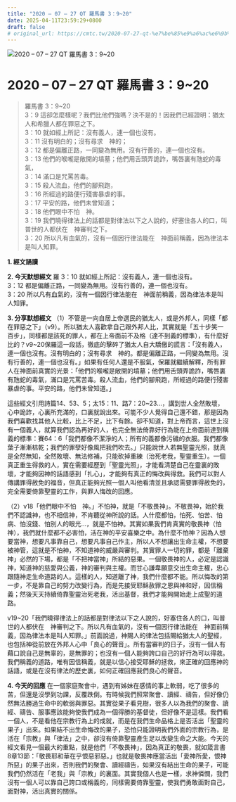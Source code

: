```yaml
---
title: "2020 – 07 – 27 QT 羅馬書 3：9~20"
date: 2025-04-11T23:59:29+0800
draft: false
# original_url: https://cmtc.tw/2020-07-27-qt-%e7%be%85%e9%a6%ac%e6%9b%b8-3%ef%bc%9a920
---
```


![2020 – 07 – 27 QT 羅馬書 3：9\~20](/images/qt.jpg   "2020 – 07 – 27 QT 羅馬書 3：9\~20")

# 2020 – 07 – 27 QT 羅馬書 3：9\~20

> 羅馬書 3：9\~20  
> 3：9 這卻怎麼樣呢？我們比他們強嗎？決不是的！因我們已經證明：猶太人和希臘人都在罪惡之下。  
> 3：10 就如經上所記：沒有義人，連一個也沒有。  
> 3：11 沒有明白的；沒有尋求　神的；  
> 3：12 都是偏離正路，一同變為無用。沒有行善的，連一個也沒有。  
> 3：13 他們的喉嚨是敞開的墳墓；他們用舌頭弄詭詐，嘴唇裏有虺蛇的毒氣，  
> 3：14 滿口是咒罵苦毒。  
> 3：15 殺人流血，他們的腳飛跑，  
> 3：16 所經過的路便行殘害暴虐的事。  
> 3：17 平安的路，他們未曾知道；  
> 3：18 他們眼中不怕　神。  
> 3：19 我們曉得律法上的話都是對律法以下之人說的，好塞住各人的口，叫普世的人都伏在　神審判之下。  
> 3：20 所以凡有血氣的，沒有一個因行律法能在　神面前稱義，因為律法本是叫人知罪。

**1. 經文誦讀**

**2.  今天默想經文**
羅 3：10 就如經上所記：沒有義人，連一個也沒有。  
3：12 都是偏離正路，一同變為無用。沒有行善的，連一個也沒有。  
3：20 所以凡有血氣的，沒有一個因行律法能在　神面前稱義，因為律法本是叫人知罪。

**3. 分享默想經文**
（1）不管是一向自居上帝選民的猶太人，或是外邦人，同樣「都在罪惡之下」（v9）。所以猶太人喜歡拿自己跟外邦人比，其實就是「五十步笑一百步」，同樣都是該死的罪人，都在上帝面前不及格（達不到義的標準），有什麼好比的？v9\~20保羅這一段話，徹底的擊碎了猶太人自大驕傲的謊言：「沒有義人，連一個也沒有。沒有明白的；沒有尋求　神的。都是偏離正路，一同變為無用。沒有行善的，連一個也沒有。」如果有任何人還是不服氣，保羅就繼續解釋，所有罪人在神面前真實的光景：「他們的喉嚨是敞開的墳墓；他們用舌頭弄詭詐，嘴唇裏有虺蛇的毒氣，滿口是咒罵苦毒。殺人流血，他們的腳飛跑，所經過的路便行殘害暴虐的事。平安的路，他們未曾知道。」

這些經文引用詩篇14、53、5；太15：11、路7：20\~23…，講到世人全然敗壞，心中詭詐，心裏所充滿的，口裏就說出來。可能不少人覺得自己還不錯，那是因為我們喜歡找其他人比較，比上不足，比下有餘。卻不知道，對上帝而言，這世上沒有一個義人，就算我們認為再好的人，也完全無法倚靠好行為能在上帝面前達到稱義的標準：賽64：6「我們都像不潔淨的人；所有的義都像污穢的衣服。我們都像葉子漸漸枯乾；我們的罪孽好像風把我們吹去。」只能說世人若無聖靈光照，就真是全然無知，全然敗壞、無法修補，只能砍掉重練（治死老我，聖靈重生）。一個真正重生得救的人，實在需要經歷到「聖靈光照」，才能看清楚自己在靈裏的敗壞，才能夠因神的話語感到「扎心」，才能夠有真正的悔改與得救。我們可以對人傳講罪得赦免的福音，但真正能夠光照一個人叫他看清並且承認需要罪得赦免的，完全需要倚靠聖靈的工作，與罪人悔改的回應。

（2）v18「他們眼中不怕　神。」不怕神，就是「不敬畏神」。不敬畏神，始於我們不認識神，也不相信神，不肯聽從神所說的話。人什麼都怕，怕死、怕苦、怕病、怕沒錢、怕別人的眼光…，就是不怕神。其實如果我們肯真實的敬畏神（怕神），我們就什麼都不必害怕，活在神的平安喜樂之中。為什麼不怕神？因為人想要當神，想要凡事靠自己，想要凡事自己作主，所以人不想讓出生命主權，不想要被神管，這就是不怕神，不知道神的威嚴與審判。其實罪人一切的罪，都是「離棄神」必然的下場，都是「不把神當神」所結的惡果。一個敬畏神的人，必定是認識神，知道神的慈愛與公義，神的審判與主權。而甘心謙卑願意交出生命主權，忠心跟隨神走生命道路的人。這樣的人，知道離了神，我們什麼都不能。所以悔改的第一步，不是靠自己的努力改變行為，而是先接受耶穌赦罪之恩與神和好，因信稱義；然後天天持續倚靠聖靈治死老我，活出基督，我們才能夠開始走上成聖的道路。

v19\~20「我們曉得律法上的話都是對律法以下之人說的，好塞住各人的口，叫普世的人都伏在　神審判之下。所以凡有血氣的，沒有一個因行律法能在　神面前稱義，因為律法本是叫人知罪。」前面說過，神賜人的律法包括賜給猶太人的聖經，也包括神從前放在外邦人心中「良心的聲音」。所有當審判的日子，沒有一個人有藉口說自己是無辜的，是無罪的；也沒有一個人能夠誇口自己的好行為可以得救。我們稱義的道路，唯有因信稱義，就是以信心接受耶穌的拯救，來正確的回應神的話語，或是在沒有律法的歷史裏，如何正確回應我們良心的聲音。

**4. 今天的回應**
在一個家庭聚會中，遇到有姊妹在感情的事上軟弱，吃了很多的苦，但還是沒學到功課，反覆跌倒。有時候我們照常聚會、讀經、禱告，但好像仍然無法勝過生命中的軟弱與罪惡。其實從果子看見樹，很多人以為我們的聚會、讀經、禱告、服事應該能夠使我們成為一個得勝的基督徒，但好像不是這樣。我們看一個人，不是看他在宗教行為上的成就，而是在我們生命品格上是否活出「聖靈的果子」出來。如果結不出生命悔改的果子，恐怕只能證明我們外面的宗教行為，是活在「宗教」與「律法」之中，卻沒有倚靠聖靈產生足以改變生命之大能。今天的經文看見一個最大的重點，就是他們「不敬畏神」，因為真正的敬畏，就如箴言書8章13節：「敬畏耶和華在乎恨惡邪惡。」也就是敬畏神應當活出「愛神所愛，恨神所惡」的果子出來，否則我們的聚會、讀經禱告，如果沒有結出生命的果子，可能我們仍然活在「老我」與「宗教」的裏面。其實我個人也是一樣，求神憐憫，我們沒有一個人可以靠自己誇口或稱義的，同樣需要倚靠聖靈，使我們勇敢面對自己，面對神，活出真實的關係。

